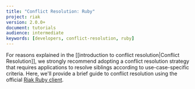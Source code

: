 ```yaml
---
title: "Conflict Resolution: Ruby"
project: riak
version: 2.0.0+
document: tutorials
audience: intermediate
keywords: [developers, conflict-resolution, ruby]
---
```


For reasons explained in the [[introduction to conflict
resolution|Conflict Resolution]], we strongly recommend adopting a
conflict resolution strategy that requires applications to resolve
siblings according to use-case-specific criteria. Here, we'll provide a
brief guide to conflict resolution using the official [Riak Ruby
client](https://github.com/basho/riak-ruby-client).

